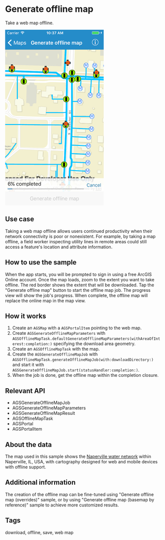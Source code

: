 # Generate offline map

Take a web map offline.

![Image of generate offline map](generate-offline-map.png)

## Use case

Taking a web map offline allows users continued productivity when their network connectivity is poor or nonexistent. For example, by taking a map offline, a field worker inspecting utility lines in remote areas could still access a feature's location and attribute information.

## How to use the sample

When the app starts, you will be prompted to sign in using a free ArcGIS Online account. Once the map loads, zoom to the extent you want to take offline. The red border shows the extent that will be downloaded. Tap the "Generate offline map" button to start the offline map job. The progress view will show the job's progress. When complete, the offline map will replace the online map in the map view.

## How it works

1. Create an `AGSMap` with a `AGSPortalItem` pointing to the web map.
2. Create `AGSGenerateOfflineMapParameters` with `AGSOfflineMapTask.defaultGenerateOfflineMapParameters(withAreaOfInterest:completion:)` specifying the download area geometry.
3. Create an `AGSOfflineMapTask` with the map.
4. Create the `AGSGenerateOfflineMapJob` with `AGSOfflineMapTask.generateOfflineMapJob(with:downloadDirectory:)` and start it with `AGSGenerateOfflineMapJob.start(statusHandler:completion:)`.
5. When the job is done, get the offline map within the completion closure.

## Relevant API

* AGSGenerateOfflineMapJob
* AGSGenerateOfflineMapParameters
* AGSGenerateOfflineMapResult
* AGSOfflineMapTask
* AGSPortal
* AGSPortalItem

## About the data

The map used in this sample shows the [Naperville water network](https://arcgisruntime.maps.arcgis.com/home/item.html?id=acc027394bc84c2fb04d1ed317aac674) within Naperville, IL, USA, with cartography designed for web and mobile devices with offline support.

## Additional information

The creation of the offline map can be fine-tuned using "Generate offline map (overrides)" sample, or by using "Generate offline map (basemap by reference)" sample to achieve more customized results.

## Tags

download, offline, save, web map
